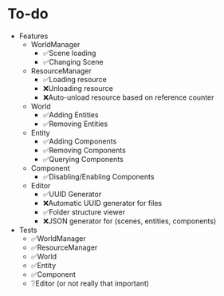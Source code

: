 # To-do
- Features
    - WorldManager
		- ✅Scene loading
		- ✅Changing Scene
    - ResourceManager
		- ✅Loading resource
		- ❌Unloading resource
		- ❌Auto-unload resource based on reference counter
	- World
		- ✅Adding Entities
		- ✅Removing Entities
	- Entity
		- ✅Adding Components
		- ✅Removing Components
		- ✅Querying Components
	- Component
		- ✅Disabling/Enabling Components
	- Editor
		- ✅UUID Generator
		- ❌Automatic UUID generator for files
		- ✅Folder structure viewer
		- ❌JSON generator for (scenes, entities, components)
- Tests
    - ✅WorldManager
    - ✅ResourceManager
    - ✅World
    - ✅Entity
    - ✅Component
    - ❔Editor (or not really that important)
			